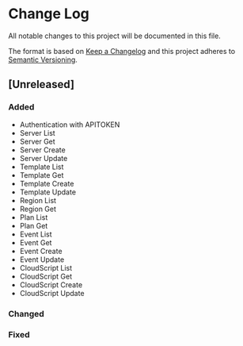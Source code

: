 # Change Log
All notable changes to this project will be documented in this file.

The format is based on [Keep a Changelog](http://keepachangelog.com/)
and this project adheres to [Semantic Versioning](http://semver.org/).

## [Unreleased]

### Added

- Authentication with APITOKEN
- Server List
- Server Get
- Server Create
- Server Update
- Template List
- Template Get
- Template Create
- Template Update
- Region List
- Region Get
- Plan List
- Plan Get
- Event List
- Event Get
- Event Create
- Event Update
- CloudScript List
- CloudScript Get
- CloudScript Create
- CloudScript Update

### Changed

### Fixed
